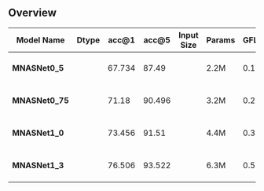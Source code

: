 ## Overview

| Model Name  | **Dtype** |**acc@1**    | **acc@5** |  **Input Size**  | **Params**   | **GFLOPS**  | **Memory**  | **Pre-trained Weights**    |
|   -------   | -------   |   -------   |   -----   |   ------------   |   ---------  |  ---------  |  --------   |   ----------------------   |
| **MNASNet0_5**       |           |   67.734    |   87.49   |                  |    2.2M      |      0.1    |             | [[TorchScript]](), [[ONNX]](), [[TFLite]]() |
| **MNASNet0_75**      |           |   71.18     |   90.496  |                  |    3.2M      |      0.21   |             | [[TorchScript]](), [[ONNX]](), [[TFLite]]() |
| **MNASNet1_0**       |           |   73.456    |   91.51   |                  |    4.4M      |      0.31   |             | [[TorchScript]](), [[ONNX]](), [[TFLite]]() |
| **MNASNet1_3**       |           |   76.506    |   93.522  |                  |    6.3M      |      0.53   |             | [[TorchScript]](), [[ONNX]](), [[TFLite]]() |
